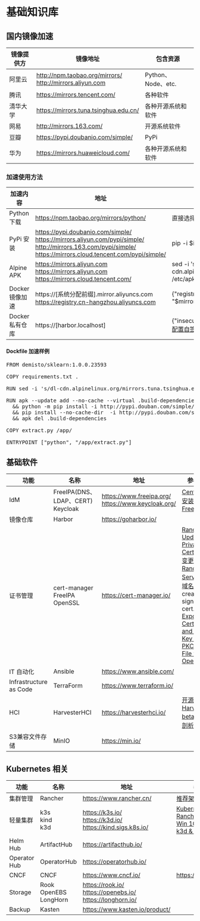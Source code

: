 # 基础知识库

## 国内镜像加速

镜像提供方 | 镜像地址 | 包含资源
----------|------|-------
阿里云 | http://npm.taobao.org/mirrors/ <br> http://mirrors.aliyun.com | Python、Node、etc.
腾讯 | https://mirrors.tencent.com/ | 各种软件
清华大学 | https://mirrors.tuna.tsinghua.edu.cn/ | 各种开源系统和软件
网易 | http://mirrors.163.com/ | 开源系统软件
豆瓣 | https://pypi.doubanio.com/simple/ | PyPi
华为 | https://mirrors.huaweicloud.com/ | 各种开源系统和软件

### 加速使用方法

加速内容 | 地址 | 使用方法
------|-----|------
Python 下载 | https://npm.taobao.org/mirrors/python/ | 直接选择版本下载
PyPi 安装 | https://pypi.doubanio.com/simple/ <br> https://mirrors.aliyun.com/pypi/simple/ <br> http://mirrors.163.com/pypi/simple/ <br> https://mirrors.cloud.tencent.com/pypi/simple/ | pip -i $index_url $package
Alpine APK | https://mirrors.aliyun.com <br> https://mirrors.aliyun.com <br> https://mirrors.cloud.tencent.com/ | sed -i 's/dl-cdn.alpinelinux.org/mirrors.aliyun.com/g' /etc/apk/repositories
Docker 镜像加速 | https://[系统分配前缀].mirror.aliyuncs.com <br> https://registry.cn-hangzhou.aliyuncs.com   | {"registry-mirrors": ["$mirror1", "$mirror2"]}
Docker 私有仓库 | https://[harbor.localhost] | {"insecure-registries": ["$harbor"]} Or [配置自签名证书](https://docs.docker.com/engine/security/certificates/)

#### Dockfile 加速样例 

<pre>
FROM demisto/sklearn:1.0.0.23593

COPY requirements.txt .

RUN sed -i 's/dl-cdn.alpinelinux.org/mirrors.tuna.tsinghua.edu.cn/g' /etc/apk/repositories

RUN apk --update add --no-cache --virtual .build-dependencies python3-dev build-base wget git \
  && python -m pip install -i http://pypi.douban.com/simple/ --trusted-host pypi.douban.com --upgrade pip \
  && pip install --no-cache-dir  -i http://pypi.douban.com/simple/ --trusted-host pypi.douban.com -r requirements.txt \
  && apk del .build-dependencies

COPY extract.py /app/

ENTRYPOINT ["python", "/app/extract.py"]
</pre>

## 基础软件

功能 | 名称 | 地址 | 参考资源
-----|-------|-------|-------
IdM | FreeIPA(DNS、LDAP、CERT) <br> Keycloak| https://www.freeipa.org/ <br> https://www.keycloak.org/ | [Centos7中安装和配置FreeIPA](https://cloud.tencent.com/developer/article/1581277)
镜像仓库 | Harbor | https://goharbor.io/ |
证书管理 | cert-manager <br> FreeIPA <br> OpenSSL | https://cert-manager.io/ | [Rancher - Updating a Private CA Certificate](https://rancher.com/docs/rancher/v2.x/en/installation/resources/update-ca-cert/) <br>[变更 Rancher Server IP 或域名](https://docs.rancher.cn/docs/rancher2/admin-settings/replace-ip-domain/_index/) <br> create_self-signed-cert.sh <br> [Export Certificates and Private Key from a PKCS#12 File with OpenSSL](https://www.ssl.com/how-to/export-certificates-private-key-from-pkcs12-file-with-openssl/)
IT 自动化 | Ansible | https://www.ansible.com/ | 
Infrastructure as Code | TerraForm | https://www.terraform.io/ |
HCI | HarvesterHCI | https://harvesterhci.io/ | [开源HCI软件Harvester beta版深度剖析](https://www.bilibili.com/video/BV1oy4y1M7vZ?from=search&seid=9623238299367553291&spm_id_from=333.337.0.0)
S3兼容文件存储 | MinIO | https://min.io/ | 

## Kubernetes 相关

功能 | 名称 | 地址 | 参考资源
-----|-------|-------|-------
集群管理 | Rancher | https://www.rancher.cn/ | [推荐架构](https://docs.rancher.cn/docs/rancher2.5/overview/architecture-recommendations/_index/)
轻量集群 | k3s <br> kind <br> k3d | https://k3s.io/ <br> https://k3d.io/ <br> https://kind.sigs.k8s.io/ | [Kubernetes & Rancher 2.5 on a Win 10 laptop with k3d & k3s](https://itnext.io/kubernetes-rancher-2-5-on-your-windows-10-laptop-with-k3d-and-k3s-7404f288342f)
Helm Hub | ArtifactHub | https://artifacthub.io/ |
Operator Hub | OperatorHub | https://operatorhub.io/ |
CNCF | CNCF | https://www.cncf.io/ | https://www.cncf.io/
Storage | Rook <br> OpenEBS <br> LongHorn | https://rook.io/ <br> https://openebs.io/ <br> https://longhorn.io/ |
Backup | Kasten | https://www.kasten.io/product/ |

